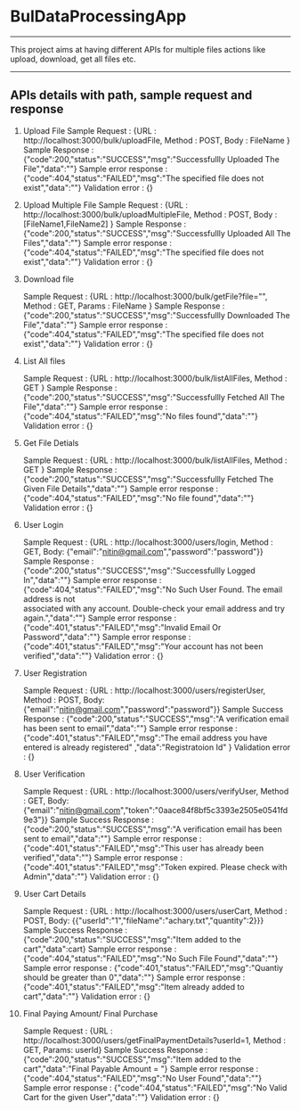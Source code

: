 # BulDataProcessingApp #
----------------------------

This project aims at having different APIs for multiple files actions like upload, download, get all files etc.

----------------------------------------------------
APIs details with path, sample request and response
----------------------------------------------------

1. Upload File 
      Sample Request          : {URL : http://localhost:3000/bulk/uploadFile, Method : POST, Body : FileName }
      Sample Response         : {"code":200,"status":"SUCCESS","msg":"Successfullly Uploaded The File","data":""}
      Sample error response   : {"code":404,"status":"FAILED","msg":"The specified file does not exist","data":""}
      Validation error        : {}
      
2. Upload Multiple File 
      Sample Request          : {URL : http://localhost:3000/bulk/uploadMultipleFile, Method : POST, Body : [FileName1,FileName2] }
      Sample Response         : {"code":200,"status":"SUCCESS","msg":"Successfullly Uploaded All The Files","data":""}
      Sample error response   : {"code":404,"status":"FAILED","msg":"The specified file does not exist","data":""}
      Validation error        : {}
      
3. Download file
  
      Sample Request          : {URL : http://localhost:3000/bulk/getFile?file="", Method : GET, Params : FileName }
      Sample Response         : {"code":200,"status":"SUCCESS","msg":"Successfullly Downloaded The File","data":""}
      Sample error response   : {"code":404,"status":"FAILED","msg":"The specified file does not exist","data":""}
      Validation error        : {}
 
 4. List All files
  
      Sample Request          : {URL : http://localhost:3000/bulk/listAllFiles, Method : GET }
      Sample Response         : {"code":200,"status":"SUCCESS","msg":"Successfullly Fetched All The File","data":""}
      Sample error response   : {"code":404,"status":"FAILED","msg":"No files found","data":""}
      Validation error        : {}
      
 5. Get File Detials
 
      Sample Request          : {URL : http://localhost:3000/bulk/listAllFiles, Method : GET }
      Sample Response         : {"code":200,"status":"SUCCESS","msg":"Successfullly Fetched The Given File Details","data":""}
      Sample error response   : {"code":404,"status":"FAILED","msg":"No file found","data":""}
      Validation error        : {}
      
 6. User Login
  
      Sample Request          : {URL : http://localhost:3000/users/login, Method : GET, 
                                                            Body: {"email":"nitin@gmail.com","password":"password"}}
      Sample Response         : {"code":200,"status":"SUCCESS","msg":"Successfullly Logged In","data":""}
      Sample error response   : {"code":404,"status":"FAILED","msg":"No Such User Found. The email address is not   
                                          associated with any account. Double-check your email address and try again.","data":""}
      Sample error response   : {"code":401,"status":"FAILED","msg":"Invalid Email Or Password","data":""}
      Sample error response   : {"code":401,"status":"FAILED","msg":"Your account has not been verified","data":""}
      Validation error        : {}
      
 7. User Registration
  
      Sample Request          : {URL : http://localhost:3000/users/registerUser, Method : POST, 
                                                            Body: {"email":"nitin@gmail.com","password":"password"}}
      Sample Success Response : {"code":200,"status":"SUCCESS","msg":"A verification email has been sent to email","data":""}
      Sample error response   : {"code":401,"status":"FAILED","msg":"The email address you have entered is already registered"
                                                                                          ,"data":"Registratoion Id" }
      Validation error        : {}
      
 8. User Verification
  
      Sample Request          : {URL : http://localhost:3000/users/verifyUser, Method : GET, 
                                                       Body: {"email":"nitin@gmail.com","token":"0aace84f8bf5c3393e2505e0541fd9e3"}}
      Sample Success Response : {"code":200,"status":"SUCCESS","msg":"A verification email has been sent to email","data":""}
      Sample error response   : {"code":401,"status":"FAILED","msg":"This user has already been verified","data":""}
      Sample error response   : {"code":401,"status":"FAILED","msg":"Token expired. Please check with Admin","data":""}
      Validation error        : {}
      
 9. User Cart Details
  
      Sample Request          : {URL : http://localhost:3000/users/userCart, Method : POST, 
                                                       Body: {{"userId":"1","fileName":"achary.txt","quantity":2}}}
      Sample Success Response : {"code":200,"status":"SUCCESS","msg":"Item added to the cart","data":cart}
      Sample error response   : {"code":404,"status":"FAILED","msg":"No Such File Found","data":""}
      Sample error response   : {"code":401,"status":"FAILED","msg":"Quantiy should be greater than 0","data":""}
      Sample error response   : {"code":401,"status":"FAILED","msg":"Item already added to cart","data":""}
      Validation error        : {}
      
 10. Final Paying Amount/ Final Purchase
  
      Sample Request          : {URL : http://localhost:3000/users/getFinalPaymentDetails?userId=1, Method : GET, Params: userId}
      Sample Success Response : {"code":200,"status":"SUCCESS","msg":"Item added to the cart","data":"Final Payable Amount = "}
      Sample error response   : {"code":404,"status":"FAILED","msg":"No User Found","data":""}
      Sample error response   : {"code":404,"status":"FAILED","msg":"No Valid Cart for the given User","data":""}
      Validation error        : {}
 
 
    
  
  

